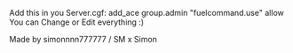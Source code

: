 Add this in you Server.cgf:    add_ace group.admin "fuelcommand.use" allow
You can Change or Edit everything :)

Made by simonnnn777777 / SM x Simon